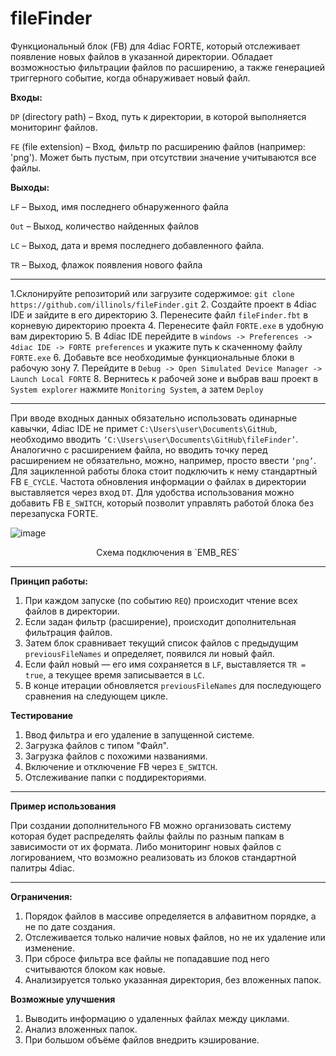 # fileFinder
Функциональный блок (FB) для 4diac FORTE, который отслеживает появление новых файлов в указанной директории. Обладает возможностью фильтрации файлов по расширению, а также генерацией триггерного событие, когда обнаруживает новый файл.  

**Входы:**

`DP` (directory path) – Вход, путь к директории, в которой выполняется мониторинг файлов.

`FE` (file extension) – Вход, фильтр по расширению файлов (например: 'png'). Может быть пустым, при отсутствии значение учитываются все файлы.

**Выходы:**

`LF` – Выход, имя последнего обнаруженного файла

`Out` – Выход, количество найденных файлов

`LC` – Выход, дата и время последнего добавленного файла.

`TR` – Выход, флажок появления нового файла

------------------
1.Склонируйте репозиторий или загрузите содержимое:
  `git clone https://github.com/illinols/fileFinder.git`
2. Создайте проект в 4diac IDE и зайдите в его директорию
3. Перенесите файл `fileFinder.fbt` в корневую директорию проекта
4. Перенесите файл `FORTE.exe` в удобную вам директорию
5. В 4diac IDE перейдите в `windows -> Preferences -> 4diac IDE -> FORTE preferences` и укажите путь к скаченному файлу `FORTE.exe`
6. Добавьте все необходимые функциональные блоки в рабочую зону
7. Перейдите в `Debug -> Open Simulated Device Manager -> Launch Local FORTE`
8. Вернитесь к рабочей зоне и выбрав ваш проект в `System explorer` нажмите `Monitoring System`, а затем `Deploy`

-----------------
При вводе входных данных обязательно использовать одинарные кавычки, 4diac IDE не примет `C:\Users\user\Documents\GitHub`, необходимо вводить `‘C:\Users\user\Documents\GitHub\fileFinder’`. 
Аналогично с расширением файла, но вводить точку перед расширением не обязательно, можно, например, просто ввести `‘png’`.
Для зацикленной работы блока стоит подключить к нему стандартный FB `E_CYCLE`. Частота обновления информации о файлах в директории выставляется через вход `DT`. Для удобства использования можно добавить FB `E_SWITCH`, который позволит управлять работой блока без перезапуска FORTE. 

![image](https://github.com/user-attachments/assets/4e7dda48-5928-497e-bba0-7f949f7f2cb2)

<center> Схема подключения в `EMB_RES` </center>

--------------------------------------------------------

**Принцип работы:**

1.	При каждом запуске (по событию `REQ`) происходит чтение всех файлов в директории.
2.	Если задан фильтр (расширение), происходит дополнительная фильтрация файлов.
3.	Затем блок сравнивает текущий список файлов с предыдущим `previousFileNames` и определяет, появился ли новый файл.
4.	Если файл новый — его имя сохраняется в `LF`, выставляется `TR = true`, а текущее время записывается в `LC`.
5.	В конце итерации обновляется `previousFileNames` для последующего сравнения на следующем цикле.

**Тестирование**

1. Ввод фильтра и его удаление в запущенной системе.
2. Загрузка файлов с типом "Файл".
3. Загрузка файлов с похожими названиями.
4. Включение и отключение FB через `E_SWITCH`.
5. Отслеживание папки с поддиректориями.

-----------------------------------------------------
**Пример использования**

При создании дополнительного FB можно организовать систему которая будет распределять файлы файлы по разным папкам в зависимости от их формата.
Либо мониторинг новых файлов с логированием, что возможно реализовать из блоков стандартной палитры 4diac. 

-----------------------------------------------------
   
**Ограничения:**

1.	Порядок файлов в массиве определяется в алфавитном порядке, а не по дате создания.
2.	Отслеживается только наличие новых файлов, но не их удаление или изменение.
3.	При сбросе фильтра все файлы не попадавшие под него считываются блоком как новые.
4.	Анализируется только указанная директория, без вложенных папок.
   
**Возможные улучшения**

1.	Выводить информацию о удаленных файлах между циклами.
2.	Анализ вложенных папок.
3.	При большом объёме файлов внедрить кэширование.

